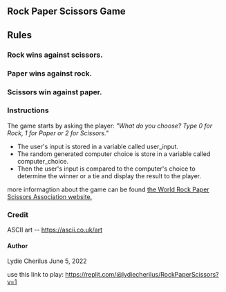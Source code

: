 ## Rock Paper Scissors Game

## Rules

### Rock wins against scissors.
### Paper wins against rock.
### Scissors win against paper.

### Instructions 
The game starts by asking the player:
*"What do you choose? Type 0 for Rock, 1 for Paper or 2 for Scissors."*


* The user's input is stored in a variable called user_input.
* The random generated computer choice is store in a variable called computer_choice.
* Then the user's input is compared to the computer's choice to determine the winner or a tie and display the result to the player.

more informagtion about the game can be found [the World Rock Paper Scissors Association website.](https://wrpsa.com/the-official-rules-of-rock-paper-scissors/)


### Credit 
ASCII art -- https://ascii.co.uk/art

#### Author 
Lydie Cherilus
June 5, 2022

use this link to play: https://replit.com/@lydiecherilus/RockPaperScissors?v=1
